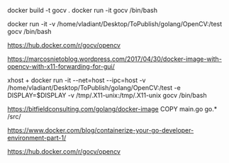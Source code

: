 docker build -t gocv .
docker run -it gocv /bin/bash

docker run -it -v /home/vladiant/Desktop/ToPublish/golang/OpenCV:/test gocv /bin/bash

https://hub.docker.com/r/gocv/opencv

https://marcosnietoblog.wordpress.com/2017/04/30/docker-image-with-opencv-with-x11-forwarding-for-gui/

xhost +
docker run -it --net=host --ipc=host -v /home/vladiant/Desktop/ToPublish/golang/OpenCV:/test -e DISPLAY=$DISPLAY -v /tmp/.X11-unix:/tmp/.X11-unix gocv /bin/bash

https://bitfieldconsulting.com/golang/docker-image
COPY main.go go.* /src/

https://www.docker.com/blog/containerize-your-go-developer-environment-part-1/

https://hub.docker.com/r/gocv/opencv
